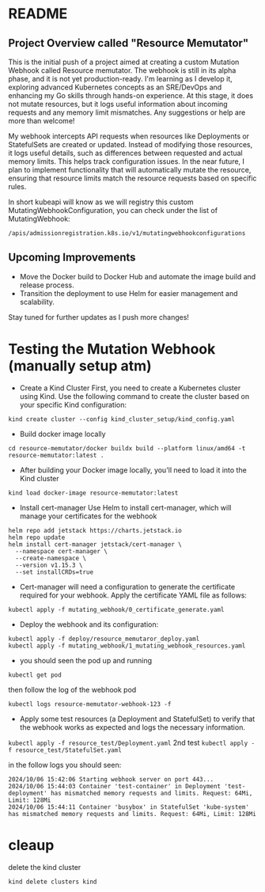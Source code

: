 # README

## Project Overview called "Resource Memutator"

This is the initial push of a project aimed at creating a custom Mutation Webhook called Resource memutator. The webhook is still in its alpha phase, and it is not yet production-ready. I'm learning as I develop it, exploring advanced Kubernetes concepts as an SRE/DevOps and enhancing my Go skills through hands-on experience. At this stage, it does not mutate resources, but it logs useful information about incoming requests and any memory limit mismatches. Any suggestions or help are more than welcome!

My webhook intercepts API requests when resources like Deployments or StatefulSets are created or updated. Instead of modifying those resources, it logs useful details, such as differences between requested and actual memory limits. This helps track configuration issues. In the near future, I plan to implement functionality that will automatically mutate the resource, ensuring that resource limits match the resource requests based on specific rules.

In short kubeapi will know as we will registry this custom MutatingWebhookConfiguration, you can check under the list of MutatingWebhook:

`/apis/admissionregistration.k8s.io/v1/mutatingwebhookconfigurations`

## Upcoming Improvements
 
- Move the Docker build to Docker Hub and automate the image build and release process.
- Transition the deployment to use Helm for easier management and scalability.

Stay tuned for further updates as I push more changes!

# Testing the Mutation Webhook (manually setup atm)

- Create a Kind Cluster
First, you need to create a Kubernetes cluster using Kind. Use the following command to create the cluster based on your specific Kind configuration:

`kind create cluster --config kind_cluster_setup/kind_config.yaml`

- Build docker image locally

`cd resource-memutator/docker buildx build --platform linux/amd64 -t resource-memutator:latest .`

- After building your Docker image locally, you'll need to load it into the Kind cluster

`kind load docker-image resource-memutator:latest`

- Install cert-manager
Use Helm to install cert-manager, which will manage your certificates for the webhook

```
helm repo add jetstack https://charts.jetstack.io
helm repo update
helm install cert-manager jetstack/cert-manager \
  --namespace cert-manager \
  --create-namespace \
  --version v1.15.3 \
  --set installCRDs=true
```

- Cert-manager will need a configuration to generate the certificate required for your webhook. Apply the certificate YAML file as follows:

`kubectl apply -f mutating_webhook/0_certificate_generate.yaml`

- Deploy the webhook and its configuration:

```
kubectl apply -f deploy/resource_memutaror_deploy.yaml
kubectl apply -f mutating_webhook/1_mutating_webhook_resources.yaml
```

- you should seen the pod up and running

`kubectl get pod`

then follow the log of the webhook pod

`kubectl logs resource-memutator-webhook-123 -f`

- Apply some test resources (a Deployment and StatefulSet) to verify that the webhook works as expected and logs the necessary information.

`kubectl apply -f resource_test/Deployment.yaml`
2nd test 
`kubectl apply -f resource_test/StatefulSet.yaml`

in the follow logs you should seen:

```
2024/10/06 15:42:06 Starting webhook server on port 443...
2024/10/06 15:44:03 Container 'test-container' in Deployment 'test-deployment' has mismatched memory requests and limits. Request: 64Mi, Limit: 128Mi
2024/10/06 15:44:11 Container 'busybox' in StatefulSet 'kube-system' has mismatched memory requests and limits. Request: 64Mi, Limit: 128Mi
```

# cleaup 

delete the kind cluster

`kind delete clusters kind`
